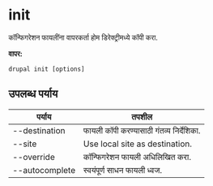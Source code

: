 # init
कॉन्फिगरेशन फायलींना वापरकर्ता होम डिरेक्ट्रीमध्ये कॉपी करा.

**वापर:**
```
drupal init [options]
```

## उपलब्ध पर्याय
पर्याय | तपशील
-------|-------------
--destination | फायली कॉपी करण्यासाठी गंतव्य निर्देशिका.
--site | Use local site as destination.
--override | कॉन्फिगरेशन फायली अधिलिखित करा.
--autocomplete | स्वयंपूर्ण साधन फायली ध्वज.
